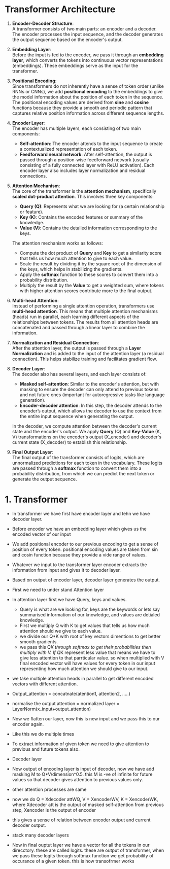 # Transformer Architecture

1. **Encoder-Decoder Structure**:  
   A transformer consists of two main parts: an encoder and a decoder. The encoder processes the input sequence, and the decoder generates the output sequence based on the encoder's output.

2. **Embedding Layer**:  
   Before the input is fed to the encoder, we pass it through an **embedding layer**, which converts the tokens into continuous vector representations (embeddings). These embeddings serve as the input for the transformer.

3. **Positional Encoding**:  
   Since transformers do not inherently have a sense of token order (unlike RNNs or CNNs), we add **positional encoding** to the embeddings to give the model information about the position of each token in the sequence. The positional encoding values are derived from **sine** and **cosine** functions because they provide a smooth and periodic pattern that captures relative position information across different sequence lengths.

4. **Encoder Layer**:  
   The encoder has multiple layers, each consisting of two main components:
   - **Self-attention**: The encoder attends to the input sequence to create a contextualized representation of each token.
   - **Feedforward neural network**: After self-attention, the output is passed through a position-wise feedforward network (usually consisting of a fully connected layer with ReLU activation).
   Each encoder layer also includes layer normalization and residual connections.

5. **Attention Mechanism**:  
   The core of the transformer is the **attention mechanism**, specifically **scaled dot-product attention**. This involves three key components:
   - **Query (Q)**: Represents what we are looking for (a certain relationship or feature).
   - **Key (K)**: Contains the encoded features or summary of the knowledge.
   - **Value (V)**: Contains the detailed information corresponding to the keys.

   The attention mechanism works as follows:
   - Compute the dot product of **Query** and **Key** to get a similarity score that tells us how much attention to give to each value.
   - Scale the result by dividing it by the square root of the dimension of the keys, which helps in stabilizing the gradients.
   - Apply the **softmax** function to these scores to convert them into a probability distribution.
   - Multiply the result by the **Value** to get a weighted sum, where tokens with higher attention scores contribute more to the final output.

6. **Multi-head Attention**:  
   Instead of performing a single attention operation, transformers use **multi-head attention**. This means that multiple attention mechanisms (heads) run in parallel, each learning different aspects of the relationships between tokens. The results from all attention heads are concatenated and passed through a linear layer to combine the information.

7. **Normalization and Residual Connection**:  
   After the attention layer, the output is passed through a **Layer Normalization** and is added to the input of the attention layer (a residual connection). This helps stabilize training and facilitates gradient flow.

8. **Decoder Layer**:  
   The decoder also has several layers, and each layer consists of:
   - **Masked self-attention**: Similar to the encoder's attention, but with masking to ensure the decoder can only attend to previous tokens and not future ones (important for autoregressive tasks like language generation).
   - **Encoder-decoder attention**: In this step, the decoder attends to the encoder’s output, which allows the decoder to use the context from the entire input sequence when generating the output.

   In the decoder, we compute attention between the decoder's current state and the encoder's output. We apply **Query** (Q) and **Key-Value** (K, V) transformations on the encoder's output (X_encoder) and decoder's current state (X_decoder) to establish this relationship.

9. **Final Output Layer**:  
   The final output of the transformer consists of logits, which are unnormalized predictions for each token in the vocabulary. These logits are passed through a **softmax** function to convert them into a probability distribution, from which we can predict the next token or generate the output sequence.









# 1. Transformer
- In transformer we have first have encoder layer and tehn we have decoder layer.
- Before encoder we have an embedding layer which gives us the encoded vector of our input
- We add positional encoder to our previous encoding to get a sense of position of every token. positional encoding values are taken from sin and cosin function because they provide a vide range of values. 
- Whatever we input to the transformer layer encoder extracts the information from input and gives it to decoder layer.
- Based on output of encoder layer, decoder layer generates the output.
- First we need to under stand Attention layer
- In attention layer first we have Query, keys and values.
  - Query is what are we looking for, keys are the keywords or lets say summarised information of our knowledge, and values are detialed knowledge.
  - First we multiply Q with K to get values that tells us how much attention should we give to each value. 
  - we divide our Q*K with root of key vectors dimentions to get better smooth gradients.
  - we pass this Q*K through softmax to get their probabilities then multiply with V. If Q*K represent less value that means we have to give less attention to that parrticular value. so when multiplied with V final encoded vector will have values for every token in our input representing how much attention we should give to our input.
- we take multiple attention heads in parallel to get different encoded vectors with different attention.
- Output_attention = concatnate(atention1, attention2, .....)
- normalise the output attention = normalized layer = LayerNorm(x_input+output_attention)
- Now we flatten our layer, now this is new input and we pass this to our encoder again.
- Like this we do multiple times
- To extract information of given token we need to give attention to previous and future tokens also.

- Decoder layer
- Now output of encoding layer is input of decoder, now we have add masking M to Q*V/dimension^0.5. this M is -ve of infinite for future values so that decoder gives attention to previous values only.
- other attention processes are same
- now we do Q = Xdecoder attWQ, V = XencoderWV, K = XencoderWK, where Xdecoder att is the output of masked self-attention from previous step, Xencoder is the output of encoder
- this gives a sense of relation between encoder output and current decoder output.
- stack many decoder layers

- Now in final ouptut layer we have a vector for all the tokens in our direcctory. these are called logits. these are output of transformer, when we pass these logits through softmax function we get probability of occurance of a given token. this is how transofrmer works
